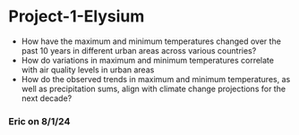 # Project-1-Elysium
- How have the maximum and minimum temperatures changed over the past 10 years in different urban areas across various countries?
- How do variations in maximum and minimum temperatures correlate with air quality levels in urban areas
- How do the observed trends in maximum and minimum temperatures, as well as precipitation sums, align with climate change projections for the next decade?
### Eric on 8/1/24
